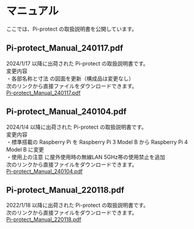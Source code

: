 # マニュアル  
ここでは、Pi-protect の取扱説明書を公開しています。  

## Pi-protect_Manual_240117.pdf  
2024/1/17 以降に出荷された Pi-protect の取扱説明書です。  
変更内容  
・各部名称と寸法 の図面を更新（構成品は変更なし）  
次のリンクから直接ファイルをダウンロードできます。  
[Pi-protect_Manual_240117.pdf](../../../raw/main/manual/Pi-protect_Manual_240117.pdf)

## Pi-protect_Manual_240104.pdf  
2024/1/4 以降に出荷された Pi-protect の取扱説明書です。  
変更内容  
・標準搭載の Raspberry Pi を Raspberry Pi 3 Model B から Raspberry Pi 4 Model B に変更  
・使用上の注意 に屋外使用時の無線LAN 5GHz帯の使用禁止を追加  
次のリンクから直接ファイルをダウンロードできます。  
[Pi-protect_Manual_240104.pdf](../../../raw/main/manual/Pi-protect_Manual_240104.pdf)

## Pi-protect_Manual_220118.pdf  
2022/1/18 以降に出荷された Pi-protect の取扱説明書です。  
次のリンクから直接ファイルをダウンロードできます。  
[Pi-protect_Manual_220118.pdf](../../../raw/main/manual/Pi-protect_Manual_220118.pdf)

